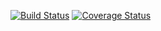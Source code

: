 
[![Build Status][ci-image]][ci-url] [![Coverage Status][coveralls-image]][coveralls-url]

[ci-image]: https://github.com/brandoncate-personal/monitor-cli/workflows/Tests/badge.svg
[ci-url]: https://github.com/brandoncate-personal/monitor-cli/actions?workflow=Tests

[coveralls-image]: https://coveralls.io/repos/github/brandoncate-personal/monitor-cli/badge.svg?branch=main&service=github
[coveralls-url]: https://coveralls.io/github/brandoncate-personal/monitor-cli?branch=main
